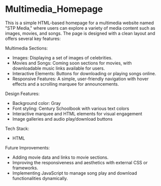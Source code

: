 # Multimedia_Homepage
This is a simple HTML-based homepage for a multimedia website named "STP Media," where users can explore a variety of media content such as images, movies, and songs. The page is designed with a clean layout and offers several key features:

Multimedia Sections:

* Images: Displaying a set of images of celebrities.
* Movies and Songs: Coming soon sections for movies, with downloadable music links available for users.
* Interactive Elements: Buttons for downloading or playing songs online.
* Responsive Features: A simple, user-friendly navigation with hover effects and a scrolling marquee for announcements.

Design Features:

* Background color: Gray
* Font styling: Century Schoolbook with various text colors
* Interactive marquee and HTML elements for visual engagement
* Image galleries and audio play/download buttons

 Tech Stack:
 * HTML

Future Improvements:

* Adding movie data and links to movie sections.
* Improving the responsiveness and aesthetics with external CSS or frameworks.
* Implementing JavaScript to manage song play and download functionalities dynamically.
